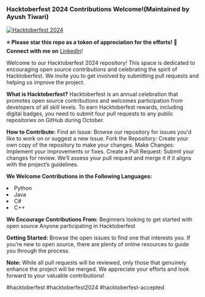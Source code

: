 ### Hacktoberfest 2024 Contributions Welcome!(Maintained by Ayush Tiwari)
[![Hacktoberfest 2024](https://img.shields.io/badge/Hacktoberfest-2024-ff6f00?style=flat-square&logo=hacktoberfest&logoColor=white&labelColor=000000)](https://hacktoberfest.digitalocean.com/)

**⭐ Please star this repo as a token of appreciation for the efforts! 🙌**
**Connect with me on** [LinkedIn](https://www.linkedin.com/in/ayush-tiwari02)!


Welcome to our Hacktoberfest 2024 repository! This space is dedicated to encouraging open source contributions and celebrating the spirit of Hacktoberfest. We invite you to get involved by submitting pull requests and helping us improve the project.

**What is Hacktoberfest?**
Hacktoberfest is an annual celebration that promotes open source contributions and welcomes participation from developers of all skill levels. To earn Hacktoberfest rewards, including digital badges, you need to submit four pull requests to any public repositories on GitHub during October.

**How to Contribute:**
Find an Issue: Browse our repository for issues you'd like to work on or suggest a new issue.
Fork the Repository: Create your own copy of the repository to make your changes.
Make Changes: Implement your improvements or fixes.
Create a Pull Request: Submit your changes for review. We’ll assess your pull request and merge it if it aligns with the project’s guidelines.

**We Welcome Contributions in the Following Languages:**
<li>Python</li>
<li>Java</li>
<li>C#</li>
<li>C++</li>


**We Encourage Contributions From:**
Beginners looking to get started with open source
Anyone participating in Hacktoberfest

**Getting Started:**
Browse the open issues to find one that interests you.
If you’re new to open source, there are plenty of online resources to guide you through the process.

**Note:**
While all pull requests will be reviewed, only those that genuinely enhance the project will be merged. We appreciate your efforts and look forward to your valuable contributions!

#hacktoberfest #hacktoberfest2024 #hacktoberfest-accepted
